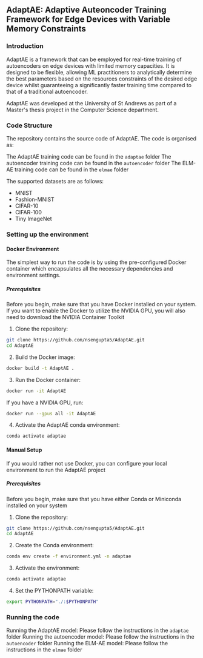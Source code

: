 ## AdaptAE: Adaptive Auteoncoder Training Framework for Edge Devices with Variable Memory Constraints

### Introduction
AdaptAE is a framework that can be employed for real-time training of autoencoders on edge devices with limited memory capacities. It is designed to be flexible, allowing ML practitioners to analytically determine the best parameters based on the resources constraints of the desired edge device whilst guaranteeing a significantly faster training time compared to that of a traditional autoencoder. 

AdaptAE was developed at the University of St Andrews as part of a Master's thesis project in the Computer Science department.

### Code Structure
The repository contains the source code of AdaptAE. The code is organised as:

The AdaptAE training code can be found in the `adaptae` folder
The autoencoder training code can be found in the `autoencoder` folder
The ELM-AE training code can be found in the `elmae` folder

The supported datasets are as follows:
- MNIST
- Fashion-MNIST
- CIFAR-10
- CIFAR-100
- Tiny ImageNet

### Setting up the environment

#### Docker Environment

The simplest way to run the code is by using the pre-configured Docker container which encapsulates all the necessary dependencies and environment settings.

##### Prerequisites

Before you begin, make sure that you have Docker installed on your system. If you want to enable the Docker to utilize the NVIDIA GPU, you will also need to download the NVIDIA Container Toolkit

1. Clone the repository:

```bash
git clone https://github.com/nsengupta5/AdaptAE.git
cd AdaptAE
```

2. Build the Docker image:

```bash
docker build -t AdaptAE .
```

3. Run the Docker container:

```bash
docker run -it AdaptAE
```

If you have a NVIDIA GPU, run:

```bash
docker run --gpus all -it AdaptAE
```

4. Activate the AdaptAE conda environment:

```bash
conda activate adaptae
```

#### Manual Setup

If you would rather not use Docker, you can configure your local environment to run the AdaptAE project

##### Prerequisites

Before you begin, make sure that you have either Conda or Miniconda installed on your system

1. Clone the repository:

```bash
git clone https://github.com/nsengupta5/AdaptAE.git
cd AdaptAE
```

2. Create the Conda environment:

```bash
conda env create -f environment.yml -n adaptae
```

3. Activate the environment:
```bash
conda activate adaptae
```

4. Set the PYTHONPATH variable:

```bash
export PYTHONPATH="./:$PYTHONPATH"
```

### Running the code
Running the AdaptAE model: Please follow the instructions in the `adaptae` folder
Running the autoencoder model: Please follow the instructions in the `autoencoder` folder
Running the ELM-AE model: Please follow the instructions in the `elmae` folder
